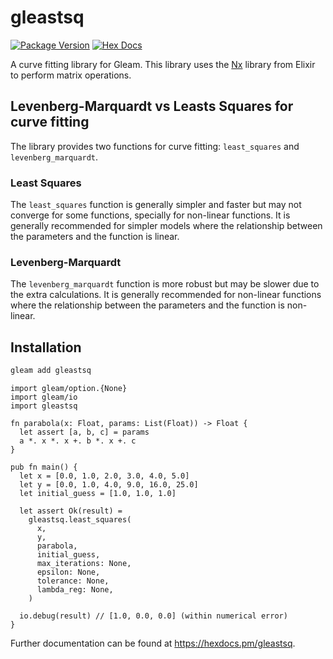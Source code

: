# gleastsq

[![Package Version](https://img.shields.io/hexpm/v/gleastsq)](https://hex.pm/packages/gleastsq)
[![Hex Docs](https://img.shields.io/badge/hex-docs-ffaff3)](https://hexdocs.pm/gleastsq/)

A curve fitting library for Gleam. This library uses the [Nx](https://hexdocs.pm/nx/Nx.html) library from Elixir to perform matrix operations.

## Levenberg-Marquardt vs Leasts Squares for curve fitting

The library provides two functions for curve fitting: `least_squares` and `levenberg_marquardt`.

### Least Squares

The `least_squares` function is generally simpler and faster but may not converge for some functions, specially for non-linear functions.
It is generally recommended for simpler models where the relationship between the parameters and the function is linear.

### Levenberg-Marquardt

The `levenberg_marquardt` function is more robust but may be slower due to the extra calculations.
It is generally recommended for non-linear functions where the relationship between the parameters and the function is non-linear.

## Installation

```sh
gleam add gleastsq
```

```gleam
import gleam/option.{None}
import gleam/io
import gleastsq

fn parabola(x: Float, params: List(Float)) -> Float {
  let assert [a, b, c] = params
  a *. x *. x +. b *. x +. c
}

pub fn main() {
  let x = [0.0, 1.0, 2.0, 3.0, 4.0, 5.0]
  let y = [0.0, 1.0, 4.0, 9.0, 16.0, 25.0]
  let initial_guess = [1.0, 1.0, 1.0]

  let assert Ok(result) =
    gleastsq.least_squares(
      x,
      y,
      parabola,
      initial_guess,
      max_iterations: None,
      epsilon: None,
      tolerance: None,
      lambda_reg: None,
    )

  io.debug(result) // [1.0, 0.0, 0.0] (within numerical error)
}
```

Further documentation can be found at <https://hexdocs.pm/gleastsq>.

